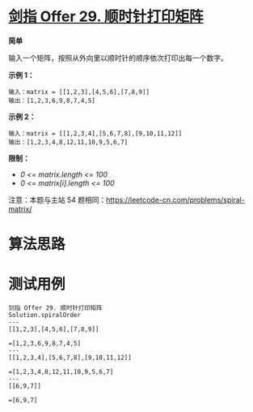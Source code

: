 # [剑指 Offer 29. 顺时针打印矩阵][cnTitle]

**简单**

输入一个矩阵，按照从外向里以顺时针的顺序依次打印出每一个数字。



**示例 1：** 

```
输入：matrix = [[1,2,3],[4,5,6],[7,8,9]]
输出：[1,2,3,6,9,8,7,4,5]

```

**示例 2：** 

```
输入：matrix = [[1,2,3,4],[5,6,7,8],[9,10,11,12]]
输出：[1,2,3,4,8,12,11,10,9,5,6,7]

```



**限制：** 

-  *0 <= matrix.length <= 100*  
-  *0 <= matrix[i].length <= 100* 

注意：本题与主站 54 题相同：https://leetcode-cn.com/problems/spiral-matrix/




# 算法思路

# 测试用例
```
剑指 Offer 29. 顺时针打印矩阵
Solution.spiralOrder
---
[[1,2,3],[4,5,6],[7,8,9]]

=[1,2,3,6,9,8,7,4,5]
---
[[1,2,3,4],[5,6,7,8],[9,10,11,12]]

=[1,2,3,4,8,12,11,10,9,5,6,7]
---
[[6,9,7]]

=[6,9,7]
```

[cnTitle]: https://leetcode-cn.com/problems/shun-shi-zhen-da-yin-ju-zhen-lcof/
